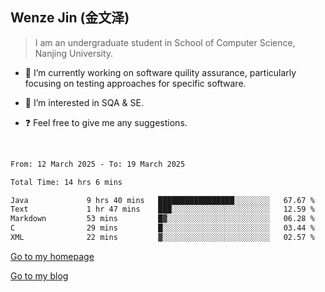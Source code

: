 ## Wenze Jin (金文泽)

> I am an undergraduate student in School of Computer Science, Nanjing University.

- 🔭 I’m currently working on software quility assurance, particularly focusing on testing approaches for specific software.
  
- 🌱 I’m interested in SQA & SE.
  
- ❓ Feel free to give me any suggestions.  

<br>  

<!--START_SECTION:waka-->

```txt
From: 12 March 2025 - To: 19 March 2025

Total Time: 14 hrs 6 mins

Java             9 hrs 40 mins   █████████████████░░░░░░░░   67.67 %
Text             1 hr 47 mins    ███░░░░░░░░░░░░░░░░░░░░░░   12.59 %
Markdown         53 mins         █▓░░░░░░░░░░░░░░░░░░░░░░░   06.28 %
C                29 mins         █░░░░░░░░░░░░░░░░░░░░░░░░   03.44 %
XML              22 mins         ▓░░░░░░░░░░░░░░░░░░░░░░░░   02.57 %
```

<!--END_SECTION:waka-->

[Go to my homepage](https://wenzejin.github.io)

[Go to my blog](https://wenzejin.notion.site/Wenze-Jin-s-Blog-1635e9fa7b6d80b3adcedfacc74aa717?pvs=4)
